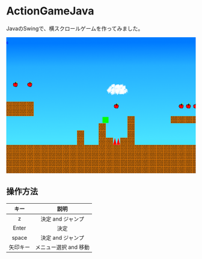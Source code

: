 # ActionGameJava

JavaのSwingで、横スクロールゲームを作ってみました。

![result](game-stage.png)

## 操作方法
|キー|説明|
|:---:|:---:|
|z|決定 and ジャンプ|
|Enter|決定|
|space|決定 and ジャンプ|
|矢印キー|メニュー選択 and 移動|
